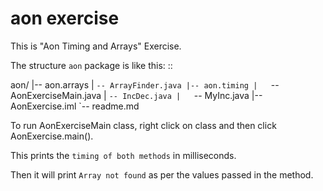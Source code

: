 aon exercise
=======================

This is "Aon Timing and Arrays" Exercise.

The structure ``aon`` package is like this: ::

aon/
|-- aon.arrays
|   `-- ArrayFinder.java
|-- aon.timing
|   `-- AonExerciseMain.java
|   `-- IncDec.java
|   `-- MyInc.java
|-- AonExercise.iml
`-- readme.md


To run AonExerciseMain class, right click on class and then click AonExercise.main().

This prints the ``timing of both methods`` in milliseconds.

Then it will print ``Array not found`` as per the values passed in the method.
